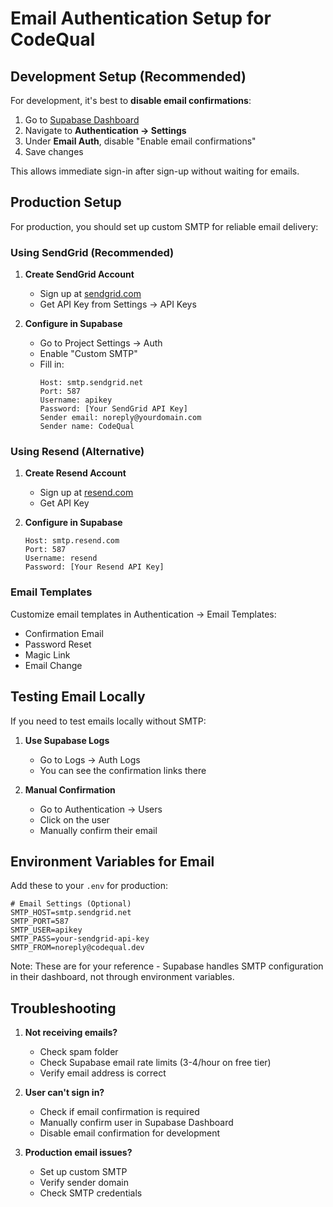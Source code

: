 # Email Authentication Setup for CodeQual

## Development Setup (Recommended)

For development, it's best to **disable email confirmations**:

1. Go to [Supabase Dashboard](https://supabase.com/dashboard/project/ftjhmbbcuqjqmmbaymqb/auth/users)
2. Navigate to **Authentication → Settings**
3. Under **Email Auth**, disable "Enable email confirmations"
4. Save changes

This allows immediate sign-in after sign-up without waiting for emails.

## Production Setup

For production, you should set up custom SMTP for reliable email delivery:

### Using SendGrid (Recommended)

1. **Create SendGrid Account**
   - Sign up at [sendgrid.com](https://sendgrid.com)
   - Get API Key from Settings → API Keys

2. **Configure in Supabase**
   - Go to Project Settings → Auth
   - Enable "Custom SMTP"
   - Fill in:
     ```
     Host: smtp.sendgrid.net
     Port: 587
     Username: apikey
     Password: [Your SendGrid API Key]
     Sender email: noreply@yourdomain.com
     Sender name: CodeQual
     ```

### Using Resend (Alternative)

1. **Create Resend Account**
   - Sign up at [resend.com](https://resend.com)
   - Get API Key

2. **Configure in Supabase**
   ```
   Host: smtp.resend.com
   Port: 587
   Username: resend
   Password: [Your Resend API Key]
   ```

### Email Templates

Customize email templates in Authentication → Email Templates:
- Confirmation Email
- Password Reset
- Magic Link
- Email Change

## Testing Email Locally

If you need to test emails locally without SMTP:

1. **Use Supabase Logs**
   - Go to Logs → Auth Logs
   - You can see the confirmation links there

2. **Manual Confirmation**
   - Go to Authentication → Users
   - Click on the user
   - Manually confirm their email

## Environment Variables for Email

Add these to your `.env` for production:
```env
# Email Settings (Optional)
SMTP_HOST=smtp.sendgrid.net
SMTP_PORT=587
SMTP_USER=apikey
SMTP_PASS=your-sendgrid-api-key
SMTP_FROM=noreply@codequal.dev
```

Note: These are for your reference - Supabase handles SMTP configuration in their dashboard, not through environment variables.

## Troubleshooting

1. **Not receiving emails?**
   - Check spam folder
   - Check Supabase email rate limits (3-4/hour on free tier)
   - Verify email address is correct

2. **User can't sign in?**
   - Check if email confirmation is required
   - Manually confirm user in Supabase Dashboard
   - Disable email confirmation for development

3. **Production email issues?**
   - Set up custom SMTP
   - Verify sender domain
   - Check SMTP credentials